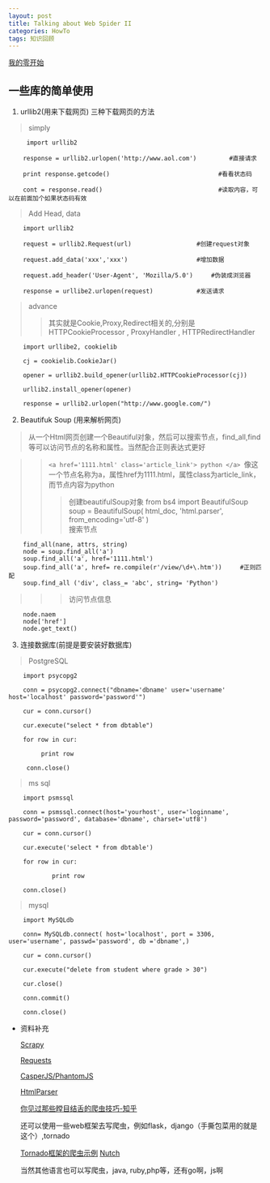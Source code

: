 ```yaml
---
layout: post
title: Talking about Web Spider II
categories: HowTo
tags: 知识回顾
---
```


[我的零开始](http://iami.xyz/Python-Web-Spider-I)

## 一些库的简单使用
1. urllib2(用来下载网页)
三种下载网页的方法
>simply

         import urllib2
        
        response = urllib2.urlopen('http://www.aol.com')         #直接请求
        
        print response.getcode()                              #看看状态码

        cont = response.read()                                #读取内容，可以在前面加个如果状态码有效
> Add Head, data

        import urllib2
        
        request = urllib2.Request(url)                  #创建request对象
        
        request.add_data('xxx','xxx')                   #增加数据
        
        request.add_header('User-Agent', 'Mozilla/5.0')     #伪装成浏览器
        
        response = urllibe2.urlopen(request)            #发送请求
>advance
>>其实就是Cookie,Proxy,Redirect相关的,分别是HTTPCookieProcessor , ProxyHandler , HTTPRedirectHandler 

        import urllibe2, cookielib
        
        cj = cookielib.CookieJar()
        
        opener = urllib2.build_opener(urllib2.HTTPCookieProcessor(cj))
        
        urllib2.install_opener(opener)
        
        response = urllib2.urlopen("http://www.google.com/")
        
        
        
2. Beautifuk Soup (用来解析网页)      
>从一个Html网页创建一个Beautiful对象，然后可以搜索节点，find_all,find等可以访问节点的名称和属性。当然配合正则表达式更好

>>```<a href='1111.html' class='article_link'> python </a> ```像这一个节点名称为a，属性href为1111.html，属性class为article_link，而节点内容为python
>>>创建beautifulSoup对象
        from bs4 import BeautifulSoup    
        soup = BeautifulSoup( html_doc,  'html.parser', from_encoding='utf-8' )      
>>>搜索节点
>>>>
        find_all(nane, attrs, string)      
        node = soup.find_all('a')     
        soup.find_all('a', href='1111.html')
        soup.find_all('a', href= re.compile(r'/view/\d+\.htm'))     #正则匹配 
        soup.find_all ('div', class_= 'abc', string= 'Python')
        
>>>访问节点信息
>>>>
        node.naem
        node['href']
        node.get_text()
        
        
3. 连接数据库(前提是要安装好数据库)
>PostgreSQL

        import psycopg2  
        
        conn = psycopg2.connect("dbname='dbname' user='username' host='localhost' password='password'")  

        cur = conn.cursor()  
        
        cur.execute("select * from dbtable")  
        
        for row in cur:  
        
             print row 
        
         conn.close() 
>ms sql

        import psmssql  

        conn = psmssql.connect(host='yourhost', user='loginname', password='password', database='dbname', charset='utf8')  
        
        cur = conn.cursor()  
        
        cur.execute('select * from dbtable')  
        
        for row in cur:  

                print row 
        
        conn.close() 
>mysql

        import MySQLdb

        conn= MySQLdb.connect( host='localhost', port = 3306, user='username', passwd='password', db ='dbname',)
        
        cur = conn.cursor()
        
        cur.execute("delete from student where grade > 30")
        
        cur.close()

        conn.commit()
        
        conn.close()
        
+ 资料补充

    [Scrapy](http://scrapy.org/)

    [Requests](http://www.python-requests.org/)

    [CasperJS/PhantomJS](http://casperjs.org)
    
    [HtmlParser](https://docs.python.org/3/library/html.parser.html)
    
    [你见过那些瞠目结舌的爬虫技巧-知乎](http://www.zhihu.com/question/38192299)
    
    还可以使用一些web框架去写爬虫，例如flask，django（手撕包菜用的就是这个）,tornado
    
    [Tornado框架的爬虫示例](http://www.tornadoweb.org/en/stable/guide/queues.html)
    [Nutch](http://nutch.apache.org/)
    
    当然其他语言也可以写爬虫，java, ruby,php等，还有go啊，js啊
        
